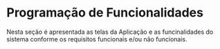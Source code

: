 # Programação de Funcionalidades

Nesta seção é apresentada as telas da Aplicação e as funcinalidades do sistema conforme os requisitos funcionais e/ou não funcionais. 

